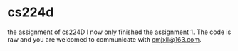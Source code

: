 # cs224d
the assignment of cs224D
I now only finished the assignment 1. The code is raw and you are welcomed to communicate with cmjxll@163.com.
